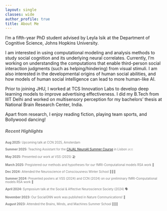 ```yaml
---
layout: single
classes: wide
author_profile: true
title: About Me
---
```


I’m a fifth-year PhD student advised by Leyla Isik at the Department of Cognitive Science, Johns Hopkins University.

I am interested in using computational modeling and analysis methods to study social cognition and its underlying neural correlates. Currently, I’m working on understanding the computations that enable third-person social interaction judgments (such as helping/hindering) from visual stimuli. I am also interested in the developmental origins of human social abilities, and how models of human social intelligence can lead to more human-like AI.

Prior to joining JHU, I worked at TCS Innovation Labs to develop deep learning models to improve advertising effectiveness. I did my B.Tech from IIIT Delhi and worked on multisensory perception for my bachelors’ thesis at National Brain Research Center, India.

Apart from research, I enjoy reading fiction, playing team sports, and Bollywood dancing!

##### <span style="color: #696969;">Recent Highlights</span>

<p style="color: #7d7d7d; font-size: 0.7em;">
<strong>Aug 2025:</strong> Upcoming talk at CCN 2025, Amsterdam <br> <br>
<strong>Summer 2025:</strong> Teaching Assistant for the <a href="https://cajal-training.org/on-site/neuro-ai/" target="_blank">CAJAL NeuroAI Summer Course</a> in Lisbon 🇵🇹<br><br>
<strong>May 2025:</strong> Presented our work at VSS (2025) 🏖️<br> <br>
<strong>March 2025:</strong> Pregistered our methods and hypotheses for our fMRI-Computational models RSA work 📝<br> <br>
<strong>Dec 2024:</strong> Attended the Neuroscience of Consciousness Winter School 👩🏻‍🏫<br> <br>
<strong>Summer 2024:</strong> Presented posters at VSS (2024) and CCN (2024) on our preliminary fMRI-Computational models RSA work 🧠 <br> <br>
<strong>April 2024:</strong> Symposium talk at the Social & Affective Neuroscience Society (2024) 🗣️<br> <br>
<strong>November 2023:</strong> Our SocialGNN work was published in Nature Communications! 📝<br> <br>
<strong>August 2023:</strong> Attended the Brains, Minds, and Machines Summer School 👩🏻‍🏫<br> <br>
</p>

